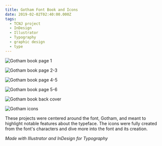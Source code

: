 ```yaml
---
title: Gotham Font Book and Icons
date: 2019-02-02T02:40:00.000Z
tags:
  - TCNJ project
  - InDesign
  - Illustrator
  - Typography
  - graphic design
  - type
---
```

![Gotham book page 1](/assets/gotham-book-01.svg "Gotham book page 1")

![Gotham book page 2-3](/assets/gotham-book-02.svg "Gotham book page 2-3")

![Gotham book page 4-5](/assets/gotham-book-03.svg "Gotham book page 4-5")

![Gotham book page 5-6](/assets/gotham-book-04.svg "Gotham book page 5-6")

![Gotham book back cover](/assets/gotham-book-05.svg "Gotham book back cover")

![Gotham icons](/assets/gotham-font-logos.png "Gotham icons")

These projects were centered around the font, Gotham, and meant to highlight notable features about the typeface. The icons were fully created from the font's characters and dive more into the font and its creation.

*Made with Illustrator and InDesign for Typography*